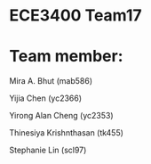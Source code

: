 # ECE3400 Team17
 
# Team member:
Mira A. Bhut (mab586)

Yijia Chen (yc2366)

Yirong Alan Cheng (yc2353)

Thinesiya Krishnthasan (tk455)

Stephanie Lin (scl97)









